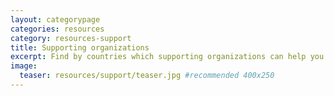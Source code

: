 ```yaml
---
layout: categorypage
categories: resources
category: resources-support
title: Supporting organizations
excerpt: Find by countries which supporting organizations can help you have a greater positive impact.
image:
  teaser: resources/support/teaser.jpg #recommended 400x250
---
```


